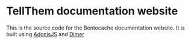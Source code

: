 # TellThem documentation website

This is the source code for the Bentocache documentation website. It is built using [AdonisJS](https://adonisjs.com/) and [Dimer](https://github.com/dimerapp/docs-boilerplate)
